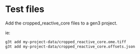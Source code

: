 # Test files

Add the cropped_reactive_core files to a gen3 project.

ie:

```bash
g3t add my-project-data/cropped_reactive_core.ome.tiff 
g3t add my-project-data/cropped_reactive_core.offsets.json 
```